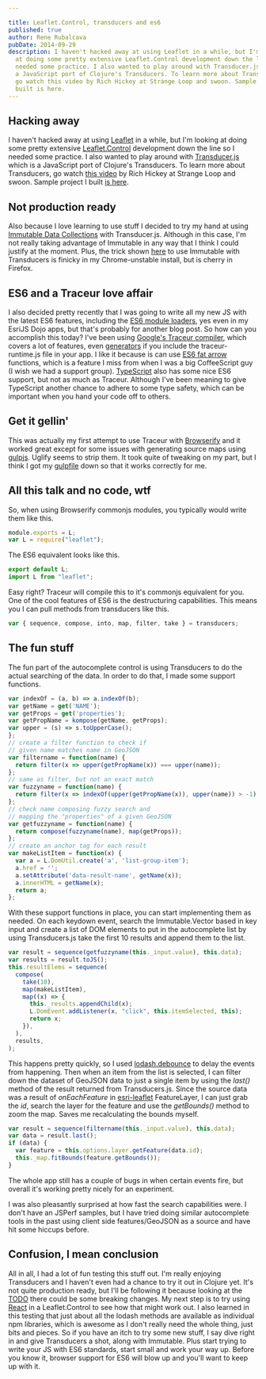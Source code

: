 ```yaml
---

title: Leaflet.Control, transducers and es6
published: true
author: Rene Rubalcava
pubDate: 2014-09-29
description: I haven't hacked away at using Leaflet in a while, but I'm looking
  at doing some pretty extensive Leaflet.Control development down the line so I
  needed some practice. I also wanted to play around with Transducer.js which is
  a JavaScript port of Clojure's Transducers. To learn more about Transducers,
  go watch this video by Rich Hickey at Strange Loop and swoon. Sample project I
  built is here.
---
```


## Hacking away

I haven't hacked away at using [Leaflet](http://leafletjs.com/) in a while, but
I'm looking at doing some pretty extensive
[Leaflet.Control](http://leafletjs.com/reference.html##icontrol) development
down the line so I needed some practice. I also wanted to play around with
[Transducer.js](https://github.com/jlongster/transducers.js) which is a
JavaScript port of Clojure's Transducers. To learn more about Transducers, go
watch [this video](https://youtu.be/6mTbuzafcII) by Rich Hickey at Strange Loop
and swoon. Sample project I built
[is here](https://github.com/odoe/leaflet-exp).

## Not production ready

Also because I love learning to use stuff I decided to try my hand at using
[Immutable Data Collections](https://github.com/facebook/immutable-js) with
Transducer.js. Although in this case, I'm not really taking advantage of
Immutable in any way that I think I could justify at the moment. Plus, the trick
shown
[here](http://jlongster.com/Transducers.js--A-JavaScript-Library-for-Transformation-of-Data)
to use Immutable with Transducers is finicky in my Chrome-unstable install, but
is cherry in Firefox.

## ES6 and a Traceur love affair

I also decided pretty recently that I was going to write all my new JS with the
latest ES6 features, including the
[ES6 module loaders](http://guybedford.com/practical-workflows-for-es6-modules),
yes even in my EsriJS Dojo apps, but that's probably for another blog post. So
how can you accomplish this today? I've been using
[Google's Traceur compiler](https://github.com/google/traceur-compiler), which
covers a lot of features, even
[generators](https://developer.mozilla.org/en-US/docs/Web/JavaScript/Reference/Statements/function*)
if you include the traceur-runtime.js file in your app. I like it because is can
use [ES6 fat arrow](https://coderwall.com/p/ikusla) functions, which is a
feature I miss from when I was a big CoffeeScript guy (I wish we had a support
group).
[TypeScript](http://en.wikipedia.org/wiki/TypeScript##ECMAScript_6_support) also
has some nice ES6 support, but not as much as Traceur. Although I've been
meaning to give TypeScript another chance to adhere to some type safety, which
can be important when you hand your code off to others.

## Get it gellin'

This was actually my first attempt to use Traceur with
[Browserify](http://browserify.org/) and it worked great except for some issues
with generating source maps using [gulpjs](http://gulpjs.com/). Uglify seems to
strip them. It took quite of tweaking on my part, but I think I got my
[gulpfile](https://github.com/odoe/leaflet-exp/blob/master/gulpfile.js) down so
that it works correctly for me.

## All this talk and no code, wtf

So, when using Browserify commonjs modules, you typically would write them like
this.

```js
module.exports = L;
var L = require("leaflet");
```

The ES6 equivalent looks like this.

```js
export default L;
import L from "leaflet";
```

Easy right? Traceur will compile this to it's commonjs equivalent for you. One
of the cool features of ES6 is the destructuring capabilities. This means you I
can pull methods from transducers like this.

```js
var { sequence, compose, into, map, filter, take } = transducers;
```

## The fun stuff

The fun part of the autocomplete control is using Transducers to do the actual
searching of the data. In order to do that, I made some support functions.

```js
var indexOf = (a, b) => a.indexOf(b);
var getName = get('NAME');
var getProps = get('properties');
var getPropName = kompose(getName, getProps);
var upper = (s) => s.toUpperCase();
};
// create a filter function to check if
// given name matches name in GeoJSON
var filtername = function(name) {
  return filter(x => upper(getPropName(x)) === upper(name));
};
// same as filter, but not an exact match
var fuzzyname = function(name) {
  return filter(x => indexOf(upper(getPropName(x)), upper(name)) > -1);
};
// check name composing fuzzy search and
// mapping the "properties" of a given GeoJSON
var getfuzzyname = function(name) {
  return compose(fuzzyname(name), map(getProps));
};
// create an anchor tag for each result
var makeListItem = function(x) {
  var a = L.DomUtil.create('a', 'list-group-item');
  a.href = '';
  a.setAttribute('data-result-name', getName(x));
  a.innerHTML = getName(x);
  return a;
};
```

With these support functions in place, you can start implementing them as
needed. On each keydown event, search the Immutable.Vector based in key input
and create a list of DOM elements to put in the autocomplete list by using
Transducers.js take the first 10 results and append them to the list.

```js
var result = sequence(getfuzzyname(this._input.value), this.data);
var results = result.toJS();
this.resultElems = sequence(
  compose(
    take(10),
    map(makeListItem),
    map((x) => {
      this._results.appendChild(x);
      L.DomEvent.addListener(x, "click", this.itemSelected, this);
      return x;
    }),
  ),
  results,
);
```

This happens pretty quickly, so I used
[lodash.debounce](https://www.npmjs.org/package/lodash.debounce) to delay the
events from happening. Then when an item from the list is selected, I can filter
down the dataset of GeoJSON data to just a single item by using the _last()_
method of the result returned from Transducers.js. Since the source data was a
result of _onEachFeature_ in
[esri-leaflet](http://esri.github.io/esri-leaflet/api-reference/layers/feature-layer.html)
FeatureLayer, I can just grab the _id_, search the layer for the feature and use
the _getBounds()_ method to zoom the map. Saves me recalculating the bounds
myself.

```js
var result = sequence(filtername(this._input.value), this.data);
var data = result.last();
if (data) {
  var feature = this.options.layer.getFeature(data.id);
  this._map.fitBounds(feature.getBounds());
}
```

The whole app still has a couple of bugs in when certain events fire, but
overall it's working pretty nicely for an experiment.

I was also pleasantly surprised at how fast the search capabilities were. I
don't have an JSPerf samples, but I have tried doing similar autocomplete tools
in the past using client side features/GeoJSON as a source and have hit some
hiccups before.

## Confusion, I mean conclusion

All in all, I had a lot of fun testing this stuff out. I'm really enjoying
Transducers and I haven't even had a chance to try it out in Clojure yet. It's
not quite production ready, but I'll be following it because looking at the
[TODO](https://github.com/jlongster/transducers.js##todo) there could be some
breaking changes. My next step is to try using
[React](http://facebook.github.io/react/) in a Leaflet.Control to see how that
might work out. I also learned in this testing that just about all the lodash
methods are available as individual npm libraries, which is awesome as I don't
really need the whole thing, just bits and pieces. So if you have an itch to try
some new stuff, I say dive right in and give Transducers a shot, along with
Immutable. Plus start trying to write your JS with ES6 standards, start small
and work your way up. Before you know it, browser support for ES6 will blow up
and you'll want to keep up with it.
